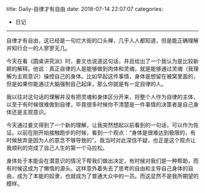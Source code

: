 title: Daily-自律才有自由
date: 2018-07-14 22:07:07
categories:
- 日记

---

自律才有自由，这已经是一句烂大街的口头禅，几乎人人都知道，但是能正确理解并知行合一的人寥寥无几。

今天在看《圆桌讲究派》时，姜文也说道这句话，并且给出了一个我认为是比较新颖的解释。他说：真正自律的人是能够做到肉体和灵魂，就是能够通过灵魂（我理解为主观意识）操控自己的身体。比如早起这件事情，身体是想留在被窝里面的，但是如果你能通过大脑强制自己起床，那么你就是有一定自律的人。

我以往对这句话的理解并没有把灵魂和身体区分开来，将整个人作为自律的主体，以至于有时候很难做到自律，毕竟很多时候你不清楚是一件事情的决策者是自己身体还是主观意识。

今天通过姜文得到了一个新的理解，让我突然想起以前看到的一句话，可以作为佐证。以前在刚开始接触跑步的时候，看到一个观点：“身体是很难达到极限的，有时候放弃是因为人的意念不够导致的”。我当时对此深信不疑，也正是这个观点让我顺利的完成了自己人生的第一个马拉松。

身体处于本能会在潜意识的情况下帮我们做出决定，有时候对我们是一种帮助，而有时候这成为了懒惰的源头。这样意外着失去了思考的自由和主导自己身体的自由，成为了本能的奴隶，也就成为了普通大众中的一员。而这显然不是我所期望的模样。
